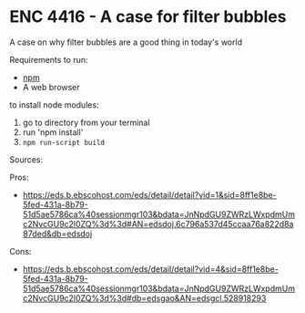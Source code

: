 # ENC 4416 - A case for filter bubbles
A case on why filter bubbles are a good thing in today's world

Requirements to run:
* [npm](https://docs.npmjs.com/getting-started/installing-node)
* A web browser

to install node modules:
1. go to directory from your terminal
1. run 'npm install'
1. `npm run-script build`

Sources:

Pros:
* https://eds.b.ebscohost.com/eds/detail/detail?vid=1&sid=8ff1e8be-5fed-431a-8b79-51d5ae5786ca%40sessionmgr103&bdata=JnNpdGU9ZWRzLWxpdmUmc2NvcGU9c2l0ZQ%3d%3d#AN=edsdoj.6c796a537d45ccaa76a822d8a87ded&db=edsdoj

Cons:
* https://eds.b.ebscohost.com/eds/detail/detail?vid=4&sid=8ff1e8be-5fed-431a-8b79-51d5ae5786ca%40sessionmgr103&bdata=JnNpdGU9ZWRzLWxpdmUmc2NvcGU9c2l0ZQ%3d%3d#db=edsgao&AN=edsgcl.528918293
